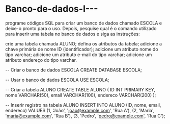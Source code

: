 # Banco-de-dados-I---
programe códigos SQL para criar um banco de dados chamado ESCOLA e deixe-o pronto para o uso. Depois, pesquise qual é o comando utilizado para inserir uma tabela no banco de dados e siga as instruções:

crie uma tabela chamada ALUNO;
defina os atributos da tabela;
adicione a chave primária de nome ID (identificador);
adicione um atributo nome do tipo varchar;
adicione um atributo e-mail do tipo varchar;
adicione um atributo endereço do tipo varchar.


-- Criar o banco de dados ESCOLA
CREATE DATABASE ESCOLA;

-- Usar o banco de dados ESCOLA
USE ESCOLA;

-- Criar a tabela ALUNO
CREATE TABLE ALUNO (
  ID INT PRIMARY KEY,
  nome VARCHAR(50),
  email VARCHAR(100),
  endereco VARCHAR(200)
);

-- Inserir registro na tabela ALUNO
INSERT INTO ALUNO (ID, nome, email, endereco)
VALUES (1, 'João', 'joao@example.com', 'Rua A'),
       (2, 'Maria', 'maria@example.com', 'Rua B'),
       (3, 'Pedro', 'pedro@example.com', 'Rua C');
